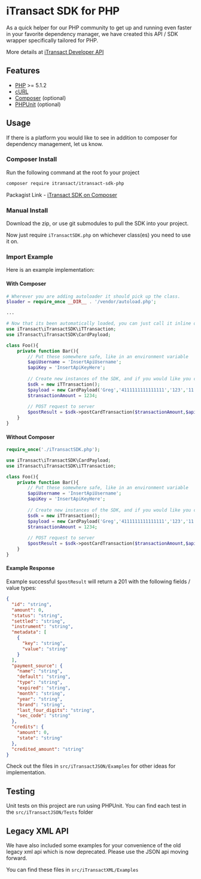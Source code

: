 # iTransact SDK for PHP

As a quick helper for our PHP community to get up and running even faster in your favorite dependency manager, we have created this API / SDK wrapper specifically tailored for PHP. 

More details at [iTransact Developer API](http://developers.itransact.com/api-reference/#operation/postTransactions)

## Features
- [PHP](http://php.net/downloads.php) >= 5.1.2
- [cURL](http://php.net/manual/en/function.curl-exec.php)
- [Composer](https://getcomposer.org/download/) (optional)
- [PHPUnit]() (optional)

## Usage 
If there is a platform you would like to see in addition to composer for dependency management, let us know.

### Composer Install
Run the following command at the root fo your project

```bash
composer require itransact/itransact-sdk-php
```

Packagist Link - [iTransact SDK on Composer](https://packagist.org/packages/itransact/itransact-sdk-php)


### Manual Install

Download the zip, or use git submodules to pull the SDK into your project. 

Now just require `iTransactSDK.php` on whichever class(es) you need to use it on. 


### Import Example

Here is an example implementation:

#### With Composer
```php
# Wherever you are adding autoloader it should pick up the class.
$loader = require_once __DIR__ . '/vendor/autoload.php';

...

# Now that its been automatically loaded, you can just call it inline or via use 
use iTransact\iTransactSDK\iTTransaction;
use iTransact\iTransactSDK\CardPayload;

class Foo(){
    private function Bar(){                
        // Put these somewhere safe, like in an environment variable
        $apiUsername = 'InsertApiUsername';
        $apiKey = 'InsertApiKeyHere';
        
        // Create new instances of the SDK, and if you would like you can also use the payload.
        $sdk = new iTTransaction();
        $payload = new CardPayload('Greg','4111111111111111','123','11','2020');
        $transactionAmount = 1234;
        
        // POST request to server
        $postResult = $sdk->postCardTransaction($transactionAmount,$apiUsername,$apiKey,$payload);
    }
}
```

#### Without Composer
```php
require_once('./iTransactSDK.php');

use iTransact\iTransactSDK\CardPayload;
use iTransact\iTransactSDK\iTTransaction;

class Foo(){
    private function Bar(){               
        // Put these somewhere safe, like in an environment variable
        $apiUsername = 'InsertApiUsername';
        $apiKey = 'InsertApiKeyHere';
        
        // Create new instances of the SDK, and if you would like you can also use the payload.
        $sdk = new iTTransaction();
        $payload = new CardPayload('Greg','4111111111111111','123','11','2020');
        $transactionAmount = 1234;
        
        // POST request to server
        $postResult = $sdk->postCardTransaction($transactionAmount,$apiUsername,$apiKey,$payload);
    }
}
```

#### Example Response
Example successful `$postResult` will return a 201 with the following fields / value types:
```json
{
  "id": "string",
  "amount": 0,
  "status": "string",
  "settled": "string",
  "instrument": "string",
  "metadata": [
    {
      "key": "string",
      "value": "string"
    }
  ],
  "payment_source": {
    "name": "string",
    "default": "string",
    "type": "string",
    "expired": "string",
    "month": "string",
    "year": "string",
    "brand": "string",
    "last_four_digits": "string",
    "sec_code": "string"
  },
  "credits": {
    "amount": 0,
    "state": "string"
  },
  "credited_amount": "string"
}
```

Check out the files in `src/iTransactJSON/Examples` for other ideas for implementation.

## Testing

Unit tests on this project are run using PHPUnit. You can find each test in the `src/iTransactJSON/Tests` folder 

## Legacy XML API

We have also included some examples for your convenience of the old legacy xml api which is now deprecated. Please use the JSON api moving forward.

You can find these files in `src/iTransactXML/Examples`  